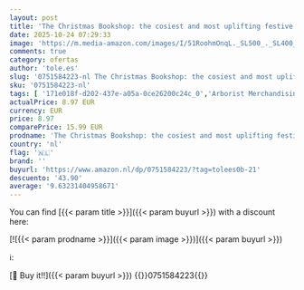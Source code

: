 ```yaml
---
layout: post
title: 'The Christmas Bookshop: the cosiest and most uplifting festive romance to settle down with this Christmas'
date: 2025-10-24 07:29:33
image: 'https://m.media-amazon.com/images/I/51RoohmOnqL._SL500_._SL400_.jpg'
comments: true
category: ofertas
author: 'tole.es'
slug: '0751584223-nl The Christmas Bookshop: the cosiest and most uplifting...'
sku: '0751584223-nl'
tags: [ '171e018f-d202-437e-a05a-0ce26200c24c_0','Arborist Merchandising Root','Boeken','Engelstalige boeken','Featured Categories','Genrefictie','Literaire fictie','Literatuur & fictie','Moderne romantiek','Romantiek','Self Service','Special Features Stores','Vakantiefictie','🇳🇱', ]
actualPrice: 8.97 EUR
currency: EUR
price: 8.97
comparePrice: 15.99 EUR
prodname: 'The Christmas Bookshop: the cosiest and most uplifting festive romance to settle down with this Christmas'
country: 'nl'
flag: '🇳🇱'
brand: ''
buyurl: 'https://www.amazon.nl/dp/0751584223/?tag=tolees0b-21'
descuento: '43.90'
average: '9.63231404958671'
---
```


You can find [{{< param title >}}]({{< param buyurl >}}) with a discount here:

[![{{< param prodname >}}]({{< param image >}})]({{< param buyurl >}})

ℹ️:


[🛒 Buy it!!]({{< param buyurl >}})
{{<world>}}0751584223{{</world>}}
